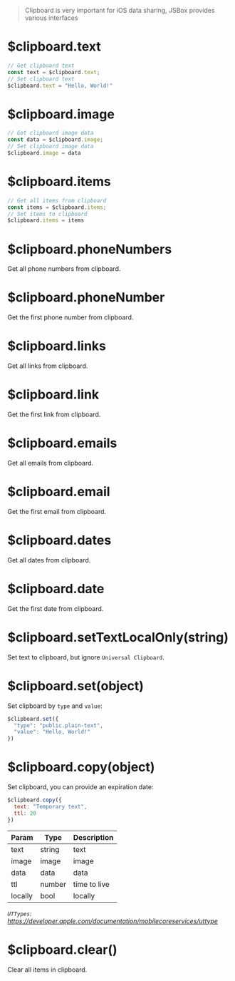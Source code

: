 > Clipboard is very important for iOS data sharing, JSBox provides various interfaces

# $clipboard.text

```js
// Get clipboard text
const text = $clipboard.text;
// Set clipboard text
$clipboard.text = "Hello, World!"
```

# $clipboard.image

```js
// Get clipboard image data
const data = $clipboard.image;
// Set clipboard image data
$clipboard.image = data
```

# $clipboard.items

```js
// Get all items from clipboard
const items = $clipboard.items;
// Set items to clipboard
$clipboard.items = items
```

# $clipboard.phoneNumbers

Get all phone numbers from clipboard.

# $clipboard.phoneNumber

Get the first phone number from clipboard.

# $clipboard.links

Get all links from clipboard.

# $clipboard.link

Get the first link from clipboard.

# $clipboard.emails

Get all emails from clipboard.

# $clipboard.email

Get the first email from clipboard.

# $clipboard.dates

Get all dates from clipboard.

# $clipboard.date

Get the first date from clipboard.

# $clipboard.setTextLocalOnly(string)

Set text to clipboard, but ignore `Universal Clipboard`.

# $clipboard.set(object)

Set clipboard by `type` and `value`:

```js
$clipboard.set({
  "type": "public.plain-text",
  "value": "Hello, World!"
})
```

# $clipboard.copy(object)

Set clipboard, you can provide an expiration date:

```js
$clipboard.copy({
  text: "Temporary text",
  ttl: 20
})
```

Param | Type | Description
---|---|---
text | string | text
image | image | image
data | data | data
ttl | number | time to live
locally | bool | locally

*`UTTypes`: https://developer.apple.com/documentation/mobilecoreservices/uttype*

# $clipboard.clear()

Clear all items in clipboard.